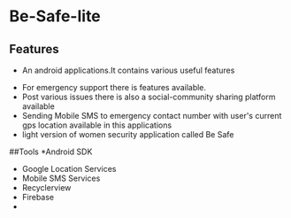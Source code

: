 # Be-Safe-lite
## Features
- An android applications.It contains various useful features
* For emergency support there is features available.
* Post various issues there is also a social-community sharing platform available
* Sending Mobile SMS to emergency contact number with user's current gps location available in this applications
* light version of women security application called Be Safe 

##Tools
 *Android SDK
 * Google Location Services
 * Mobile SMS Services
 * Recyclerview
 * Firebase
 * 
